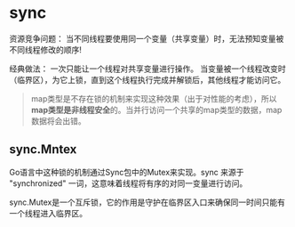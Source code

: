 # sync

资源竞争问题： 当不同线程要使用同一个变量（共享变量）时，无法预知变量被不同线程修改的顺序!

经典做法：
一次只能让一个线程对共享变量进行操作。
当变量被一个线程改变时（临界区），为它上锁，直到这个线程执行完成并解锁后，其他线程才能访问它。

> map类型是不存在锁的机制来实现这种效果（出于对性能的考虑），所以**map类型是非线程安全**的。当并行访问一个共享的map类型的数据，map数据将会出错。

## sync.Mntex

Go语言中这种锁的机制通过Sync包中的Mutex来实现。sync 来源于 "synchronized" 一词，这意味着线程将有序的对同一变量进行访问。

sync.Mutex是一个互斥锁，它的作用是守护在临界区入口来确保同一时间只能有一个线程进入临界区。
